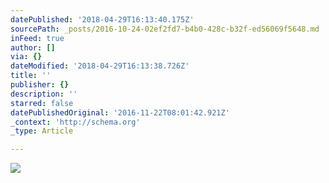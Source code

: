```yaml
---
datePublished: '2018-04-29T16:13:40.175Z'
sourcePath: _posts/2016-10-24-02ef2fd7-b4b0-428c-b32f-ed56069f5648.md
inFeed: true
author: []
via: {}
dateModified: '2018-04-29T16:13:38.726Z'
title: ''
publisher: {}
description: ''
starred: false
datePublishedOriginal: '2016-11-22T08:01:42.921Z'
_context: 'http://schema.org'
_type: Article

---
```

![](https://the-grid-user-content.s3-us-west-2.amazonaws.com/429120e8-f5c7-459e-9648-7c4d47f9e0d9.jpg)